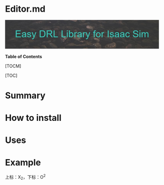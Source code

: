 # Editor.md
![My Image](images/banner.jpg)

**Table of Contents**

[TOCM]

[TOC]

# Summary
# How to install
# Uses
# Example

上标：X<sub>2</sub>，下标：O<sup>2</sup>
